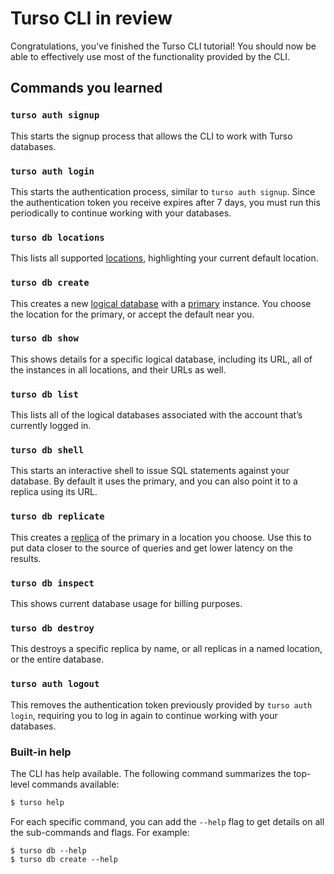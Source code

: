 # Turso CLI in review

Congratulations, you’ve finished the Turso CLI tutorial! You should now be able
to effectively use most of the functionality provided by the CLI.

## Commands you learned

### `turso auth signup`

This starts the signup process that allows the CLI to work with Turso databases.

### `turso auth login`

This starts the authentication process, similar to `turso auth signup`. Since
the authentication token you receive expires after 7 days, you must run this
periodically to continue working with your databases.

### `turso db locations`

This lists all supported [locations], highlighting your current default location.

### `turso db create`

This creates a new [logical database] with a [primary] instance. You choose the
location for the primary, or accept the default near you.

### `turso db show`

This shows details for a specific logical database, including its URL, all of
the instances in all locations, and their URLs as well.

### `turso db list`

This lists all of the logical databases associated with the account that’s
currently logged in.

### `turso db shell`

This starts an interactive shell to issue SQL statements against your database.
By default it uses the primary, and you can also point it to a replica using its
URL.

### `turso db replicate`

This creates a [replica] of the primary in a location you choose. Use this to
put data closer to the source of queries and get lower latency on the results.

### `turso db inspect`

This shows current database usage for billing purposes.

### `turso db destroy`

This destroys a specific replica by name, or all replicas in a named location,
or the entire database.

### `turso auth logout`

This removes the authentication token previously provided by `turso auth login`,
requiring you to log in again to continue working with your databases.

### Built-in help

The CLI has help available.  The following command summarizes the top-level
commands available:

```bash
$ turso help
```

For each specific command, you can add the `--help` flag to get details on all
the sub-commands and flags. For example:

```
$ turso db --help
$ turso db create --help
```


[locations]: /concepts#location
[logical database]: /concepts#logical-database
[primary]: /concepts#primary
[replica]: /concepts#replica
